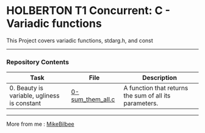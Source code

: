 <h1> HOLBERTON T1 Concurrent: C - Variadic functions </h1>

This Project covers variadic functions, stdarg.h, and const

---

<h3> Repository Contents </h3>

| Task | File | Description |
| ----- | ----- | ----- |
| 0. Beauty is variable, ugliness is constant | [0-sum_them_all.c]() | A function that returns the sum of all its parameters. |



---

More from me : [MikeBilbee](https://github.com/MikeBilbee)
